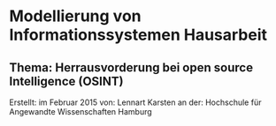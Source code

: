# Modellierung von Informationssystemen Hausarbeit

## Thema: Herrausvorderung bei open source Intelligence (OSINT)

Erstellt: im Februar 2015
von: Lennart Karsten
an der: Hochschule für Angewandte Wissenschaften Hamburg